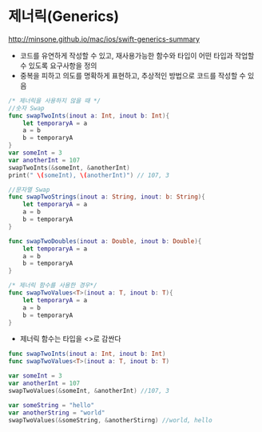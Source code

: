 # 제너릭(Generics)

http://minsone.github.io/mac/ios/swift-generics-summary

- 코드를 유연하게 작성할 수 있고, 재사용가능한 함수와 타입이 어떤 타입과 작업할 수 있도록 요구사항을 정의
- 중복을 피하고 의도를 명확하게 표현하고, 추상적인 방법으로 코드를 작성할 수 있음

```swift
/* 제너릭을 사용하지 않을 때 */
//숫자 Swap
func swapTwoInts(inout a: Int, inout b: Int){
    let temporaryA = a
    a = b
    b = temporaryA
}
var someInt = 3
var anotherInt = 107
swapTwoInts(&someInt, &anotherInt)
print(" \(someInt), \(anotherInt)") // 107, 3

//문자열 Swap
func swapTwoStrings(inout a: String, inout: b: String){
    let temporaryA = a
    a = b
    b = temporaryA
}

func swapTwoDoubles(inout a: Double, inout b: Double){
    let temporaryA = a
    a = b
    b = temporaryA
}

/* 제너릭 함수를 사용한 경우*/
func swapTwoValues<T>(inout a: T, inout b: T){
    let temporaryA = a
    a = b
    b = temporaryA
}
```

- 제너릭 함수는 타입을 <>로 감싼다

```swift
func swapTwoInts(inout a: Int, inout b: Int)
func swapTwoValues<T>(inout a: T, inout b: T)
```



```swift
var someInt = 3
var anotherInt = 107
swapTwoValues(&someInt, &anotherInt) //107, 3

var someString = "hello"
var anotherString = "world"
swapTwoValues(&someString, &anotherStirng) //world, hello
```

